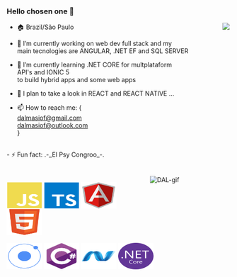 ### Hello chosen one 🖖    

  <a href="https://github.com/dalmasiof"><a/>
  <img align="right" height="180em"  src="https://github-readme-stats.vercel.app/api/top-langs/?username=dalmasiof&layout=compact&langs_count=7&theme=highcontrast"/>

  <div width="20" align="left">
  
- 🏠 Brazil/São Paulo<br>
  
- 🔭 I’m currently working on web dev full stack and my
  <br> main tecnologies are ANGULAR, .NET EF and SQL SERVER<br>
 
- 🌱 I’m currently learning .NET CORE for multplataform<br>
  API's and IONIC 5<br>
  to build hybrid apps and some web apps<br>
 
- 👀 I plan to take a look in REACT and REACT NATIVE ...<br>
 
- 📫 How to reach me: {<br>
    dalmasiof@gmail.com<br>
    dalmasiof@outlook.com<br>
 }
 <br>
- ⚡ Fun fact: .-_El Psy Congroo_-. 
    <br>
  </div>               

<br>
<br>
  
<img align="right" alt="DAL-gif" height="140" width="180" src="https://64.media.tumblr.com/bc91fffa1f7f71014fddf10d3d2decbd/tumblr_pkxty5psM71sguk2k_1280.gifv">

<p>

  <img align="center" alt="DAL-Js" height="60" width="80" src="https://raw.githubusercontent.com/devicons/devicon/master/icons/javascript/javascript-plain.svg">
  <img align="center" alt="DAL-Ts" height="60" width="80" src="https://raw.githubusercontent.com/devicons/devicon/master/icons/typescript/typescript-plain.svg">
  <img align="center" alt="DAL-netcore" height="60" width="80" src="https://raw.githubusercontent.com/devicons/devicon/master/icons/angularjs/angularjs-original.svg">
  <img align="center" alt="DAL-HTML" height="60" width="80" src="https://raw.githubusercontent.com/devicons/devicon/master/icons/html5/html5-original.svg">
  
  <br>
  <br>
  
  <img align="center" alt="DAL-Python" height="60" width="80" src="https://raw.githubusercontent.com/devicons/devicon/master/icons/ionic/ionic-original.svg">
  <img align="center" alt="DAL-Csharp" height="60" width="80" src="https://raw.githubusercontent.com/devicons/devicon/master/icons/csharp/csharp-original.svg">
  <img align="center" alt="DAL-dotnet" height="60" width="80" src="https://raw.githubusercontent.com/devicons/devicon/master/icons/dot-net/dot-net-original.svg">
  <img align="center" alt="DAL-netcore" height="60" width="80" src="https://raw.githubusercontent.com/devicons/devicon/master/icons/dotnetcore/dotnetcore-original.svg">
    
</p>

     
     
